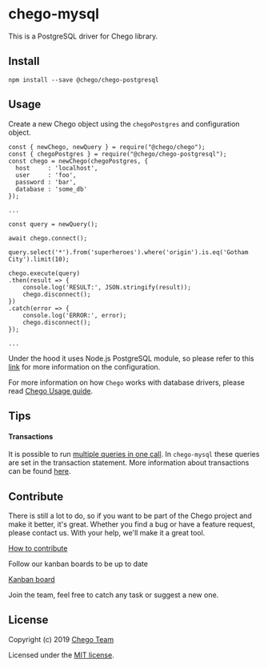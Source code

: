 # chego-mysql

This is a PostgreSQL driver for Chego library.

## Install
```
npm install --save @chego/chego-postgresql
```

## Usage
Create a new Chego object using the `chegoPostgres` and configuration object.

```
const { newChego, newQuery } = require("@chego/chego");
const { chegoPostgres } = require("@chego/chego-postgresql");
const chego = newChego(chegoPostgres, {
  host     : 'localhost',
  user     : 'foo',
  password : 'bar',
  database : 'some_db'
});

...

const query = newQuery();

await chego.connect();

query.select('*').from('superheroes').where('origin').is.eq('Gotham City').limit(10);

chego.execute(query)
.then(result => { 
    console.log('RESULT:', JSON.stringify(result));
    chego.disconnect();
})
.catch(error => { 
    console.log('ERROR:', error); 
    chego.disconnect();
});

...

```

Under the hood it uses Node.js PostgreSQL module, so please refer to this [link](https://github.com/brianc/node-postgres) for more information on the configuration. 

For more information on how `Chego` works with database drivers, please read [Chego Usage guide](https://github.com/chegojs/chego/blob/master/README.md).

## Tips

#### Transactions
It is possible to run [multiple queries in one call](https://github.com/chegojs/chego#running-multiple-queries-in-one-call). In `chego-mysql` these queries are set in the transaction statement. More information about transactions can be found [here](http://www.mysqltutorial.org/mysql-transaction.aspx).

## Contribute
There is still a lot to do, so if you want to be part of the Chego project and make it better, it's great.
Whether you find a bug or have a feature request, please contact us. With your help, we'll make it a great tool.

[How to contribute](https://github.com/orgs/chegojs/chego/CONTRIBUTING.md)

Follow our kanban boards to be up to date

[Kanban board](https://github.com/orgs/chegojs/projects/3)

Join the team, feel free to catch any task or suggest a new one.

## License

Copyright (c) 2019 [Chego Team](https://github.com/orgs/chegojs/people)

Licensed under the [MIT license](LICENSE).